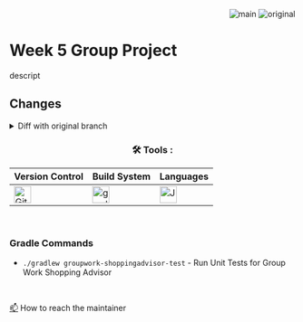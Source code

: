 <div align="right">
 
![main](https://github.com/Kyle-Gortych-Kenzie-Group-Work-T2/Week5GroupWork/actions/workflows/main.yml/badge.svg) ![original](https://github.com/Kyle-Gortych-Kenzie-Group-Work-T2/Week5GroupWork/actions/workflows/original.yml/badge.svg?branch=original)

</div>

# Week 5 Group Project
descript

## Changes
<details>
<summary>Diff with original branch</summary>

<details>
<summary>ShoppingAdviserWidgetTestRenderer.java</summary>
 
```diff
diff --git a/GroupWork/ShoppingAdvisor/src/main/java/com/kenzie/groupwork/shoppingadvisor/ShoppingAdviserWidgetTestRenderer.java b/GroupWork/ShoppingAdvisor/src/main/java/com/kenzie/groupwork/shoppingadvisor/ShoppingAdviserWidgetTestRenderer.java
index 453575a..a74d0aa 100644
--- a/GroupWork/ShoppingAdvisor/src/main/java/com/kenzie/groupwork/shoppingadvisor/ShoppingAdviserWidgetTestRenderer.java
+++ b/GroupWork/ShoppingAdvisor/src/main/java/com/kenzie/groupwork/shoppingadvisor/ShoppingAdviserWidgetTestRenderer.java
@@ -5,7 +5,6 @@ import com.kenzie.groupwork.shoppingadvisor.client.AmazonsChoiceServiceClient;
 import com.kenzie.groupwork.shoppingadvisor.model.ShoppingContext;
 import com.kenzie.groupwork.shoppingadvisor.resources.SearchCategory;
 import com.kenzie.groupwork.shoppingadvisor.widget.AmazonsChoiceAdviserWidget;
-import com.kenzie.groupwork.shoppingadvisor.widget.ShoppingAdviserWidget;
 
 public class ShoppingAdviserWidgetTestRenderer {
 
@@ -14,7 +13,7 @@ public class ShoppingAdviserWidgetTestRenderer {
      * @param widget the widget to render
      * @return A String containing the renderable content of a widget
      */
-    public String getRenderableContent(ShoppingAdviserWidget widget) {
+    public String getRenderableContent(AmazonsChoiceAdviserWidget widget) {
         return widget.getSimpleRendering();
     }
```
</details>

<details>
<summary>EditorialServiceClient.java</summary>
 
```diff
diff --git a/GroupWork/ShoppingAdvisor/src/main/java/com/kenzie/groupwork/shoppingadvisor/client/EditorialServiceClient.java b/GroupWork/ShoppingAdvisor/src/main/java/com/kenzie/groupwork/shoppingadvisor/client/EditorialServiceClient.java
index 9332e68..e8f712a 100644
--- a/GroupWork/ShoppingAdvisor/src/main/java/com/kenzie/groupwork/shoppingadvisor/client/EditorialServiceClient.java
+++ b/GroupWork/ShoppingAdvisor/src/main/java/com/kenzie/groupwork/shoppingadvisor/client/EditorialServiceClient.java
@@ -1,6 +1,5 @@
 package com.kenzie.groupwork.shoppingadvisor.client;
 
-import com.kenzie.groupwork.shoppingadvisor.model.ShoppingContext;
 import com.kenzie.groupwork.shoppingadvisor.resources.EditorialRecommendedProduct;
 import com.kenzie.groupwork.shoppingadvisor.resources.EditorialService;
 import com.kenzie.groupwork.shoppingadvisor.resources.SearchCategory;
```
</details>

<details>
<summary>shopping_adviser.puml</summary>
 
```diff
diff --git a/GroupWork/ShoppingAdvisor/src/main/java/com/kenzie/groupwork/shoppingadvisor/shopping_adviser.puml b/GroupWork/ShoppingAdvisor/src/main/java/com/kenzie/groupwork/shoppingadvisor/shopping_adviser.puml
index 198956e..7172eb8 100644
--- a/GroupWork/ShoppingAdvisor/src/main/java/com/kenzie/groupwork/shoppingadvisor/shopping_adviser.puml
+++ b/GroupWork/ShoppingAdvisor/src/main/java/com/kenzie/groupwork/shoppingadvisor/shopping_adviser.puml
@@ -55,14 +55,6 @@ class ShoppingAdviserWidgetTestRenderer {
   + getRenderableContent(widget : AmazonsChoiceAdviserWidget) : String
 }
 
-class EditorialAdviserWidget {
-  getAdvisedProducts(): List<ShoppingAdviserProduct>
-}
-
-EditorialAdviserWidget *-- AmazonsChoiceAdviserWidget
-EditorialAdviserWidget --|> ShoppingAdviserWidget
-EditorialAdviserWidget *-- EditorialServiceClient
-
 ShoppingAdviserWidget *-- ShoppingContext
 ShoppingAdviserWidget <|-- AmazonsChoiceAdviserWidget
 AmazonsChoiceAdviserWidget *-- SearchServiceClient
```
</details>

<details>
<summary>EditorialAdviserWidget.java</summary>
 
```diff
diff --git a/GroupWork/ShoppingAdvisor/src/main/java/com/kenzie/groupwork/shoppingadvisor/widget/EditorialAdviserWidget.java b/GroupWork/ShoppingAdvisor/src/main/java/com/kenzie/groupwork/shoppingadvisor/widget/EditorialAdviserWidget.java
deleted file mode 100644
index d091a7f..0000000
--- a/GroupWork/ShoppingAdvisor/src/main/java/com/kenzie/groupwork/shoppingadvisor/widget/EditorialAdviserWidget.java
+++ /dev/null
@@ -1,34 +0,0 @@
-package com.kenzie.groupwork.shoppingadvisor.widget;
-
-import com.kenzie.groupwork.shoppingadvisor.client.EditorialServiceClient;
-import com.kenzie.groupwork.shoppingadvisor.model.ShoppingAdviserProduct;
-import com.kenzie.groupwork.shoppingadvisor.model.ShoppingContext;
-import com.kenzie.groupwork.shoppingadvisor.resources.EditorialRecommendedProduct;
-
-import java.util.ArrayList;
-import java.util.List;
-
-public class EditorialAdviserWidget extends ShoppingAdviserWidget{
-    private EditorialServiceClient editorialServiceClient;
-
-    public EditorialAdviserWidget(EditorialServiceClient editorialServiceClient, ShoppingContext shoppingContext) {
-        super("Editorial recommendation", shoppingContext);
-        this.editorialServiceClient = editorialServiceClient;
-    }
-
-    @Override
-    public List<ShoppingAdviserProduct> getAdvisedProducts() {
-        ShoppingContext shoppingContext = getShoppingContext();
-
-        List<EditorialRecommendedProduct> listOfProducts = editorialServiceClient.getEditorialRecommendedProducts(shoppingContext.getSearchTerm(), shoppingContext.getSearchCategory(), shoppingContext.getMarketplaceId());
-        List<ShoppingAdviserProduct> convertedList = new ArrayList<>();
-
-        for(EditorialRecommendedProduct editorial : listOfProducts) {
-            convertedList.add(new ShoppingAdviserProduct(editorial.getRecommendation(), editorial.getProduct()));
-        }
-
-        return convertedList;
-    }
-
-
-}
```
</details>

</details>

<div align="center">
 
### :hammer_and_wrench: Tools :

| Version Control | Build System | Languages |
| --------------- | ------------ | --------- |
| <img src="https://img.shields.io/badge/Git-white?style=plastic&logo=git&logoColor=red" title="Git" alt="Git" height="30"/> | <img src="https://img.shields.io/badge/Gradle-white?style=plastic&logo=gradle&logoColor=black" title="gradle" alt="gradle" height="30"/> | <img src="https://custom-icon-badges.demolab.com/badge/Java-white.svg?&sytle=plastic&logo=java" title="Java" alt="Java" height="30"/> |
</div>
<br>

### Gradle Commands

* `./gradlew groupwork-shoppingadvisor-test` - Run Unit Tests for Group Work Shopping Advisor
<br>

<a href="your-gmail-link?">:mailbox:</a> How to reach the maintainer
